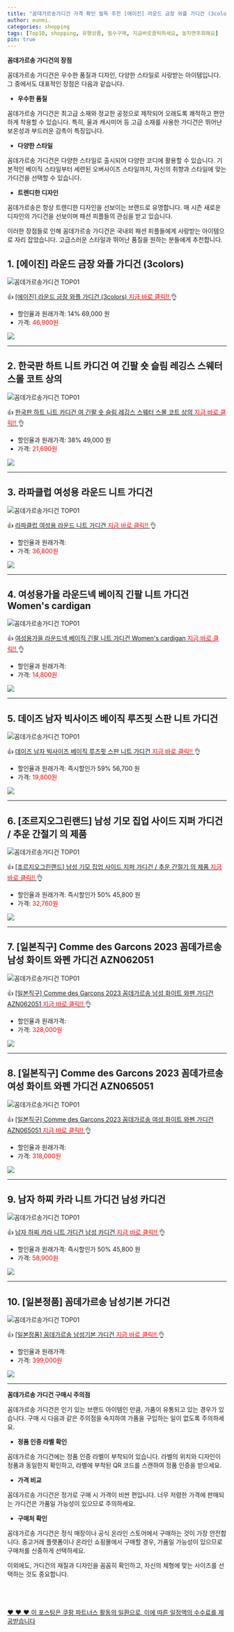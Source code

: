 ```yaml
---
title: "꼼데가르송가디건 가격 확인 필독 추천 [에이진] 라운드 금장 와플 가디건 (3colors) 비교 장점 구매가이드"
author: eunmi.
categories: shopping
tags: [Top10, shopping, 유행상품, 필수구매, 지금바로클릭하세요, 놓치면후회해요]
pin: true
---
```

**꼼데가르송 가디건의 장점**

꼼데가르송 가디건은 우수한 품질과 디자인, 다양한 스타일로 사랑받는 아이템입니다. 그 중에서도 대표적인 장점은 다음과 같습니다.

* **우수한 품질**

꼼데가르송 가디건은 최고급 소재와 정교한 공정으로 제작되어 오래도록 쾌적하고 편안하게 착용할 수 있습니다. 특히, 울과 캐시미어 등 고급 소재를 사용한 가디건은 뛰어난 보온성과 부드러운 감촉이 특징입니다.

* **다양한 스타일**

꼼데가르송 가디건은 다양한 스타일로 출시되어 다양한 코디에 활용할 수 있습니다. 기본적인 베이직 스타일부터 세련된 오버사이즈 스타일까지, 자신의 취향과 스타일에 맞는 가디건을 선택할 수 있습니다.

* **트렌디한 디자인**

꼼데가르송은 항상 트렌디한 디자인을 선보이는 브랜드로 유명합니다. 매 시즌 새로운 디자인의 가디건을 선보이며 패션 피플들의 관심을 받고 있습니다.

이러한 장점들로 인해 꼼데가르송 가디건은 국내외 패션 피플들에게 사랑받는 아이템으로 자리 잡았습니다. 고급스러운 스타일과 뛰어난 품질을 원하는 분들에게 추천합니다.

   

## 1. [에이진] 라운드 금장 와플 가디건 (3colors)

![꼼데가르송가디건 TOP01](https://thumbnail6.coupangcdn.com/thumbnails/remote/230x230ex/image/vendor_inventory/ea37/53f8c093fd8d1c9712b18023ecf928f97aaf1fd8dd641007f2a33931d381.jpg)


👍 [[에이진] 라운드 금장 와플 가디건 (3colors) <font color=red> 지금 바로 클릭!! </font> ](https://link.coupang.com/re/AFFSDP?lptag=AF3617701&subid=GithubCoopas&pageKey=7648379349&traceid=V0-153&itemId=20343437859&vendorItemId=87428161928) 👌 


- 할인율과 원래가격: 14%  69,000   원
- 가격: <span style='color:red'>46,900원</span>

[![](/discount_price.png)](https://link.coupang.com/re/AFFSDP?lptag=AF3617701&subid=GithubCoopas&pageKey=7648379349&traceid=V0-153&itemId=20343437859&vendorItemId=87428161928)

---


   

## 2. 한국판 하트 니트 카디건 여 긴팔 숏 슬림 레깅스 스웨터 스몰 코트 상의

![꼼데가르송가디건 TOP01](https://thumbnail9.coupangcdn.com/thumbnails/remote/230x230ex/image/vendor_inventory/b2ae/0f6d6d01ffdad462724c2e540c463380af4e5d3f78417c727d54ac08e12e.jpg)


👍 [한국판 하트 니트 카디건 여 긴팔 숏 슬림 레깅스 스웨터 스몰 코트 상의 <font color=red> 지금 바로 클릭!! </font> ](https://link.coupang.com/re/AFFSDP?lptag=AF3617701&subid=GithubCoopas&pageKey=7527453815&traceid=V0-153&itemId=19756475567&vendorItemId=86876561037) 👌 


- 할인율과 원래가격: 38%  49,000   원
- 가격: <span style='color:red'>21,690원</span>

[![](/discount_price.png)](https://link.coupang.com/re/AFFSDP?lptag=AF3617701&subid=GithubCoopas&pageKey=7527453815&traceid=V0-153&itemId=19756475567&vendorItemId=86876561037)

---


   

## 3. 라파클럽 여성용 라운드 니트 가디건

![꼼데가르송가디건 TOP01](https://thumbnail8.coupangcdn.com/thumbnails/remote/230x230ex/image/vendor_inventory/8a1b/1c18751d9bc01dd4c80d87ba4a9988cf1b1889574c24b428bcfad6d4caa5.jpg)


👍 [라파클럽 여성용 라운드 니트 가디건 <font color=red> 지금 바로 클릭!! </font> ](https://link.coupang.com/re/AFFSDP?lptag=AF3617701&subid=GithubCoopas&pageKey=6810084686&traceid=V0-153&itemId=16107100606&vendorItemId=83304605359) 👌 


- 할인율과 원래가격: 
- 가격: <span style='color:red'>36,800원</span>

[![](/discount_price.png)](https://link.coupang.com/re/AFFSDP?lptag=AF3617701&subid=GithubCoopas&pageKey=6810084686&traceid=V0-153&itemId=16107100606&vendorItemId=83304605359)

---


   

## 4. 여성용가을 라운드넥 베이직 긴팔 니트 가디건 Women's cardigan

![꼼데가르송가디건 TOP01](https://thumbnail7.coupangcdn.com/thumbnails/remote/230x230ex/image/vendor_inventory/da33/a44860baac267f20d5b85c2267dcd4b8fbf86b92e7fb672287b46ecfe582.jpg)


👍 [여성용가을 라운드넥 베이직 긴팔 니트 가디건 Women's cardigan <font color=red> 지금 바로 클릭!! </font> ](https://link.coupang.com/re/AFFSDP?lptag=AF3617701&subid=GithubCoopas&pageKey=7490298667&traceid=V0-153&itemId=19585109468&vendorItemId=86692569532) 👌 


- 할인율과 원래가격: 
- 가격: <span style='color:red'>14,800원</span>

[![](/discount_price.png)](https://link.coupang.com/re/AFFSDP?lptag=AF3617701&subid=GithubCoopas&pageKey=7490298667&traceid=V0-153&itemId=19585109468&vendorItemId=86692569532)

---


   

## 5. 데이즈 남자 빅사이즈 베이직 루즈핏 스판 니트 가디건

![꼼데가르송가디건 TOP01](https://thumbnail7.coupangcdn.com/thumbnails/remote/230x230ex/image/vendor_inventory/6a78/1b5a11934d6aba3e408a2941af0519768afb8d7a3c24a3f27325bd3bbbd8.jpg)


👍 [데이즈 남자 빅사이즈 베이직 루즈핏 스판 니트 가디건 <font color=red> 지금 바로 클릭!! </font> ](https://link.coupang.com/re/AFFSDP?lptag=AF3617701&subid=GithubCoopas&pageKey=7634075012&traceid=V0-153&itemId=20268092103&vendorItemId=87355342914) 👌 


- 할인율과 원래가격: 즉시할인가 59%  56,700   원
- 가격: <span style='color:red'>19,800원</span>

[![](/discount_price.png)](https://link.coupang.com/re/AFFSDP?lptag=AF3617701&subid=GithubCoopas&pageKey=7634075012&traceid=V0-153&itemId=20268092103&vendorItemId=87355342914)

---


   

## 6. [조르지오그린랜드] 남성 기모 집업 사이드 지퍼 가디건 / 추운 간절기 의 제품

![꼼데가르송가디건 TOP01](https://thumbnail7.coupangcdn.com/thumbnails/remote/230x230ex/image/vendor_inventory/99c7/047e835697ed2428663184fb9447f8f2a65c953b22e759d86a42c1ccbb9d.jpg)


👍 [[조르지오그린랜드] 남성 기모 집업 사이드 지퍼 가디건 / 추운 간절기 의 제품 <font color=red> 지금 바로 클릭!! </font> ](https://link.coupang.com/re/AFFSDP?lptag=AF3617701&subid=GithubCoopas&pageKey=6256359519&traceid=V0-153&itemId=12713220712&vendorItemId=85340629445) 👌 


- 할인율과 원래가격: 즉시할인가 50%  45,800   원
- 가격: <span style='color:red'>32,760원</span>

[![](/discount_price.png)](https://link.coupang.com/re/AFFSDP?lptag=AF3617701&subid=GithubCoopas&pageKey=6256359519&traceid=V0-153&itemId=12713220712&vendorItemId=85340629445)

---


   

## 7. [일본직구] Comme des Garcons 2023 꼼데가르송 남성 화이트 와펜 가디건 AZN062051

![꼼데가르송가디건 TOP01](https://thumbnail7.coupangcdn.com/thumbnails/remote/230x230ex/image/vendor_inventory/aa4c/8ccc099dddece9f88f1339e51b213a07ed2681f8214efa30a248113298de.jpg)


👍 [[일본직구] Comme des Garcons 2023 꼼데가르송 남성 화이트 와펜 가디건 AZN062051 <font color=red> 지금 바로 클릭!! </font> ](https://link.coupang.com/re/AFFSDP?lptag=AF3617701&subid=GithubCoopas&pageKey=6133547466&traceid=V0-153&itemId=11713252938&vendorItemId=71982718581) 👌 


- 할인율과 원래가격: 
- 가격: <span style='color:red'>328,000원</span>

[![](/discount_price.png)](https://link.coupang.com/re/AFFSDP?lptag=AF3617701&subid=GithubCoopas&pageKey=6133547466&traceid=V0-153&itemId=11713252938&vendorItemId=71982718581)

---


   

## 8. [일본직구] Comme des Garcons 2023 꼼데가르송 여성 화이트 와펜 가디건 AZN065051

![꼼데가르송가디건 TOP01](https://thumbnail7.coupangcdn.com/thumbnails/remote/230x230ex/image/vendor_inventory/cc73/7152f887197d18404876db6999951ba53df62788332eb4ca300138c31b23.jpg)


👍 [[일본직구] Comme des Garcons 2023 꼼데가르송 여성 화이트 와펜 가디건 AZN065051 <font color=red> 지금 바로 클릭!! </font> ](https://link.coupang.com/re/AFFSDP?lptag=AF3617701&subid=GithubCoopas&pageKey=6133547490&traceid=V0-153&itemId=11713253060&vendorItemId=71982720132) 👌 


- 할인율과 원래가격: 
- 가격: <span style='color:red'>318,000원</span>

[![](/discount_price.png)](https://link.coupang.com/re/AFFSDP?lptag=AF3617701&subid=GithubCoopas&pageKey=6133547490&traceid=V0-153&itemId=11713253060&vendorItemId=71982720132)

---


   

## 9. 남자 하찌 카라 니트 가디건 남성 카디건

![꼼데가르송가디건 TOP01](https://thumbnail7.coupangcdn.com/thumbnails/remote/230x230ex/image/vendor_inventory/4660/37fbcb536467e27523e8b50451dc636454ca2ec1cdb02a2c866720fabf79.jpg)


👍 [남자 하찌 카라 니트 가디건 남성 카디건 <font color=red> 지금 바로 클릭!! </font> ](https://link.coupang.com/re/AFFSDP?lptag=AF3617701&subid=GithubCoopas&pageKey=7639396092&traceid=V0-153&itemId=20293948791&vendorItemId=87380105173) 👌 


- 할인율과 원래가격: 즉시할인가 50%  45,800   원
- 가격: <span style='color:red'>58,900원</span>

[![](/discount_price.png)](https://link.coupang.com/re/AFFSDP?lptag=AF3617701&subid=GithubCoopas&pageKey=7639396092&traceid=V0-153&itemId=20293948791&vendorItemId=87380105173)

---


   

## 10. [일본정품] 꼼데가르송 남성기본 가디건

![꼼데가르송가디건 TOP01](https://thumbnail8.coupangcdn.com/thumbnails/remote/230x230ex/image/vendor_inventory/465a/1e365b0bc6fe8fddefbdfb421776f2e23c2c8623d8dcdb0c9aa8b14ef11c.jpg)


👍 [[일본정품] 꼼데가르송 남성기본 가디건 <font color=red> 지금 바로 클릭!! </font> ](https://link.coupang.com/re/AFFSDP?lptag=AF3617701&subid=GithubCoopas&pageKey=302926579&traceid=V0-153&itemId=952708502&vendorItemId=5347887796) 👌 


- 할인율과 원래가격: 
- 가격: <span style='color:red'>399,000원</span>

[![](/discount_price.png)](https://link.coupang.com/re/AFFSDP?lptag=AF3617701&subid=GithubCoopas&pageKey=302926579&traceid=V0-153&itemId=952708502&vendorItemId=5347887796)

---
**꼼데가르송 가디건 구매시 주의점**

꼼데가르송 가디건은 인기 있는 브랜드 아이템인 만큼, 가품이 유통되고 있는 경우가 있습니다. 구매 시 다음과 같은 주의점을 숙지하여 가품을 구입하는 일이 없도록 주의하세요.

* **정품 인증 라벨 확인**

꼼데가르송 가디건에는 정품 인증 라벨이 부착되어 있습니다. 라벨의 위치와 디자인이 정품과 동일한지 확인하고, 라벨에 부착된 QR 코드를 스캔하여 정품 인증을 받으세요.

* **가격 비교**

꼼데가르송 가디건은 정가로 구매 시 가격이 비싼 편입니다. 너무 저렴한 가격에 판매되는 가디건은 가품일 가능성이 있으므로 주의하세요.

* **구매처 확인**

꼼데가르송 가디건은 정식 매장이나 공식 온라인 스토어에서 구매하는 것이 가장 안전합니다. 중고거래 플랫폼이나 온라인 쇼핑몰에서 구매할 경우, 가품일 가능성이 있으므로 구매처를 신중하게 선택하세요.

이외에도, 가디건의 재질과 디자인을 꼼꼼히 확인하고, 자신의 체형에 맞는 사이즈를 선택하는 것도 중요합니다.<br><br><br><br><br> [ ❤ ❤ ❤ 이 포스팅은 쿠팡 파트너스 활동의 일환으로, 이에 따른 일정액의 수수료를 제공받습니다](https://link.coupang.com/a/bcEFyh)